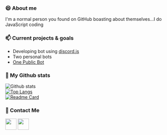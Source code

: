 ### 😄 About me
I'm a normal person you found on GitHub boasting about themselves...I do JavaScript coding

### 📫 Current projects & goals
* Developing bot using [discord.js](https://discordjs.guide/)
* Two personal bots
* [One Public Bot](https://www/github.com/UndiedHitler/Obligator)

### 🌱 My Github stats
![Github stats](https://github-readme-stats.vercel.app/api?username=UndiedGamer&show_icons=true&count_private=true&theme=dark)\
[![Top Langs](https://github-readme-stats.vercel.app/api/top-langs/?username=UndiedGamer&layout=compact&theme=dark)](https://github.com/UndiedGamer/Obligator)\
[![Readme Card](https://github-readme-stats.vercel.app/api/pin?username=UndiedGamer&repo=Obligator&theme=dark)](https://github.com/UndiedGamer/Obligator)

### 📧 Contact Me
[<img src="https://discord.com/assets/2d20a45d79110dc5bf947137e9d99b66.svg" width="35px">](https://dsc.bio/6206) 
[<img src="https://cdn.discordapp.com/attachments/668460438954049537/851108219337179156/181-1817668_twitter-logo-grey-png-twitter-logo-transparent-purple.png" width="35px" color="black">](https://twitter.com/UndiedGamerGFX)
